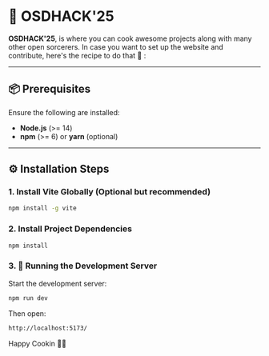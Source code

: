 # 🚀 OSDHACK'25

**OSDHACK'25**, is where you can cook awesome projects along with many other open sorcerers. In case you want to set up the website and contribute, here's the recipe to do that 🍳 :

---

## 📦 Prerequisites

Ensure the following are installed:

- **Node.js** (>= 14)
- **npm** (>= 6) or **yarn** (optional)

---

## ⚙️ Installation Steps

### 1. Install Vite Globally (Optional but recommended)

```bash
npm install -g vite
```

### 2. Install Project Dependencies

```bash
npm install
```

### 3. 🚀 Running the Development Server

Start the development server:

```bash
npm run dev
```

Then open:

```bash
http://localhost:5173/
```
Happy Cookin 🧑‍🍳
